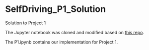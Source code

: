 # SelfDriving_P1_Solution
Solution to Project 1

The Jupyter notebook was cloned and modified based on [this repo](https://github.com/udacity/CarND-LaneLines-P1). 

The P1.ipynb contains our implementation for Project 1. 
